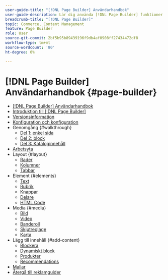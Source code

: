 ```yaml
---
user-guide-title: "[!DNL Page Builder] Användarhandbok"
user-guide-description: Lär dig använda [!DNL Page Builder] funktioner för att skapa innehållsrika sidor med anpassade layouter som förbättrar ert visuella berättande och ökar kundengagemanget och kundlojaliteten.
breadcrumb-title: "[!DNL Page Builder]"
topic: Commerce, Content Management
feature: Page Builder
role: User
source-git-commit: 2bf5b95b89439196f9db4af0908ff27434472df8
workflow-type: tm+mt
source-wordcount: '80'
ht-degree: 0%

---
```



# [!DNL Page Builder] Användarhandbok {#page-builder}

- [[!DNL Page Builder] Användarhandbok](guide-overview.md)
- [Introduktion till [!DNL Page Builder]](introduction.md)
- [Versionsinformation](release-notes.md)
- [Konfiguration och konfiguration](setup.md)
- Genomgång {#walkthrough}
   - [Del 1: enkel sida](1-simple-page.md)
   - [Del 2: block](2-blocks.md)
   - [Del 3: Kataloginnehåll](3-catalog-content.md)
- [Arbetsyta](workspace.md)
- Layout {#layout}
   - [Rader](row.md)
   - [Kolumner](column.md)
   - [Tabbar](tabs.md)
- Element {#elements}
   - [Text](text.md)
   - [Rubrik](heading.md)
   - [Knappar](buttons.md)
   - [Delare](divider.md)
   - [HTML Code](html-code.md)
- Media {#media}
   - [Bild](image.md)
   - [Video](video.md)
   - [Banderoll](banner.md)
   - [Skjutreglage](slider.md)
   - [Karta](map.md)
- Lägg till innehåll {#add-content}
   - [Blockera](block.md)
   - [Dynamiskt block](dynamic-block.md)
   - [Produkter](products.md)
   - [Recommendations](recommendations.md)
- [Mallar](templates.md)
- [Återgå till reklamguider](https://experienceleague.adobe.com/en/docs/commerce-admin/user-guides/home)

